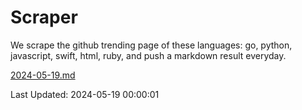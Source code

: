 # Scraper

We scrape the github trending page of these languages: go, python, javascript, swift, html, ruby, and push a markdown result everyday.

[2024-05-19.md](https://github.com/henson/Scraper/blob/master/2024-05-19.md)

Last Updated: 2024-05-19 00:00:01